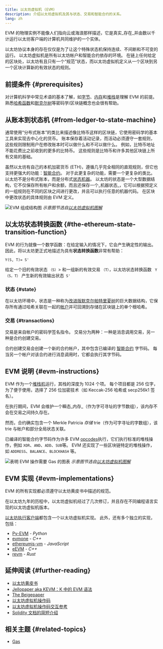 ```yaml
---
title: 以太坊虚拟机 (EVM)
description: 介绍以太坊虚拟机及其与状态、交易和智能合约的关系。
lang: zh
---
```


EVM 的物理实例不能像人们指向云或海浪那样描述，它是真实_存在_并由数以千计运行以太坊客户端的计算机共同维护的一个实体。

以太坊协议本身的存在仅仅是为了让这个特殊状态机保持连续、不间断和不可变的运行。 以太坊虚拟机是所有以太坊帐户和智能合约依存的环境。 在链上任何给定的区块处，以太坊有且只有一个“规范”状态，而以太坊虚拟机定义从一个区块到另一个区块计算新的有效状态的规则。

## 前提条件 {#prerequisites}

对计算机科学中常见术语的基本了解，如[字节](https://wikipedia.org/wiki/Byte)、[内存](https://wikipedia.org/wiki/Computer_memory)和[堆栈](https://wikipedia.org/wiki/Stack_(abstract_data_type))是理解 EVM 的前提。 熟悉[哈希函数](https://wikipedia.org/wiki/Cryptographic_hash_function)和[默克尔树](https://wikipedia.org/wiki/Merkle_tree)等密码学/区块链概念也会很有帮助。

## 从账本到状态机 {#from-ledger-to-state-machine}

通常使用“分布式账本”的类比来描述像比特币这样的区块链，它使用密码学的基本工具来实现去中心化的货币。 账本保存着活动记录，而活动必须遵守一套规则，这些规则限制用户在修改账本时可以做什么和不可以做什么。 例如，比特币地址不能花费比之前收到的更多的比特币。 这些规则是比特币和许多其他区块链上所有交易的基础。

虽然以太坊有自己的本机加密货币 (ETH)，遵循几乎完全相同的直观规则，但它也支持更强大的功能：[智能合约](/developers/docs/smart-contracts/)。 对于此更复杂的功能，需要一个更复杂的类比。 以太坊不是分布式账本，而是分布式[状态机器](https://wikipedia.org/wiki/Finite-state_machine)。 以太坊的状态是一个大型数据结构，它不仅保存所有帐户和余额，而且还保存一个_机器状态_，它可以根据预定义的一组规则在不同的区块之间进行更改，并且可以执行任意的机器代码。 在区块中更改状态的具体规则由 EVM 定义。

![EVM 组成结构图](./evm.png) _示意图节选自[以太坊虚拟机图解](https://takenobu-hs.github.io/downloads/ethereum_evm_illustrated.pdf)_

## 以太坊状态转换函数 {#the-ethereum-state-transition-function}

EVM 的行为就像一个数学函数：在给定输入的情况下，它会产生确定性的输出。 因此，将以太坊更正式地描述为具有**状态转换函数**非常有帮助：

```
Y(S, T)= S'
```

给定一个旧的有效状态 `（S）`> 和一组新的有效交易 `（T）`，以太坊状态转换函数 ` Y（S，T）` 产生新的有效输出状态` S'`

### 状态 {#state}

在以太坊环境中，状态是一种称为[改进版默克尔帕特里夏树](/developers/docs/data-structures-and-encoding/patricia-merkle-trie/)的巨大数据结构，它保存所有通过哈希关联在一起的[帐户](/developers/docs/accounts/)并可回溯到存储在区块链上的单个根哈希。

### 交易 {#transactions}

交易是来自帐户的密码学签名指令。 交易分为两种：一种是消息调用交易，另一种是合约创建交易。

合约创建交易会创建一个新的合约帐户，其中包含已编译的 [智能合约](/developers/docs/smart-contracts/anatomy/) 字节码。 每当另一个帐户对该合约进行消息调用时，它都会执行其字节码。

## EVM 说明 {#evm-instructions}

EVM 作为一个[堆栈机](https://wikipedia.org/wiki/Stack_machine)运行，其栈的深度为 1024 个项。 每个项目都是 256 位字，为了便于使用，选择了 256 位加密技术（如 Keccak-256 哈希或 secp256k1 签名）。

在执行期间，EVM 会维护一个瞬态_内存_（作为字可寻址的字节数组），该内存不会在交易之间持久存在。

然而，合约确实包含一个 Merkle Patricia _存储_ trie（作为可字寻址的字数组），该 trie 与帐户和部分全局状态关联。

已编译的智能合约字节码作为许多 EVM [opcodes](/developers/docs/evm/opcodes)执行，它们执行标准的堆栈操作，例如 `XOR`、`AND`、`ADD`、`SUB`等。 EVM 还实现了一些区块链特定的堆栈操作，如 `ADDRESS`、`BALANCE`、`BLOCKHASH` 等。

![表明 EVM 操作需要 Gas 的图表](../gas/gas.png) _示意图节选自[以太坊虚拟机图解](https://takenobu-hs.github.io/downloads/ethereum_evm_illustrated.pdf)_

## EVM 实现 {#evm-implementations}

EVM 的所有实现都必须遵守以太坊黄皮书中描述的规范。

在以太坊九年的历程中，以太坊虚拟机经过了几次修订，并且存在不同编程语言实现的以太坊虚拟机版本。

[以太坊执行客户端](/developers/docs/nodes-and-clients/#execution-clients)都包含一个以太坊虚拟机实现。 此外，还有多个独立的实现，包括：

- [Py-EVM](https://github.com/ethereum/py-evm) - _Python_
- [evmone](https://github.com/ethereum/evmone) - _C++_
- [ethereumjs-vm](https://github.com/ethereumjs/ethereumjs-vm) - _JavaScript_
- [eEVM](https://github.com/microsoft/eevm) - _C++_
- [revm](https://github.com/bluealloy/revm) - _Rust_

## 延伸阅读 {#further-reading}

- [以太坊黄皮书](https://ethereum.github.io/yellowpaper/paper.pdf)
- [Jellopaper aka KEVM：K 中的 EVM 语法](https://jellopaper.org/)
- [The Beigepaper](https://github.com/chronaeon/beigepaper)
- [以太坊虚拟机操作码](https://www.ethervm.io/)
- [以太坊虚拟机操作码交互参考](https://www.evm.codes/)
- [Solidity 文档的简短介绍](https://docs.soliditylang.org/en/latest/introduction-to-smart-contracts.html#index-6)

## 相关主题 {#related-topics}

- [Gas](/developers/docs/gas/)
